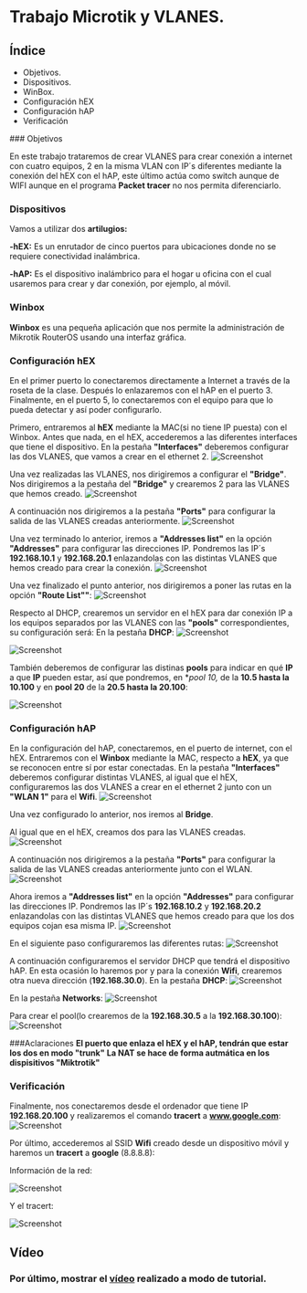# Trabajo Microtik y VLANES.

## Índice

<ul>
  
<li type="disc">Objetivos.</li>
  
<li type="disc">Dispositivos.</li>

<li type="disc">WinBox.</li>

<li type="disc">Configuración hEX</li>

<li type="disc">Configuración hAP</li>

<li type="disc">Verificación</li>

</ul>
### Objetivos

En este trabajo trataremos de crear VLANES para crear conexión a internet con cuatro equipos, 2 en la misma VLAN con IP´s diferentes mediante la conexión del hEX con el hAP, este último actúa como switch aunque de WIFI aunque en el programa **Packet tracer** no nos permita diferenciarlo.

### Dispositivos

Vamos a utilizar dos **artilugios:**

**-hEX:** Es un enrutador de cinco puertos para ubicaciones donde no se requiere conectividad inalámbrica.

**-hAP:** Es el dispositivo inalámbrico para el hogar u oficina con el cual usaremos para crear y dar conexión, por ejemplo, al móvil.

### Winbox

**Winbox** es una pequeña aplicación que nos permite la administración de Mikrotik RouterOS usando una interfaz gráfica.

### Configuración hEX
En el primer puerto  lo conectaremos directamente a Internet a través de la roseta de la clase. Después lo enlazaremos con el hAP en el puerto 3. Finalmente, en el puerto 5, lo conectaremos con el equipo para que lo pueda detectar y así poder configurarlo.

Primero, entraremos al **hEX** mediante la MAC(si no tiene IP puesta) con el Winbox.
Antes que nada, en el hEX, accederemos a las diferentes interfaces que tiene el dispositivo. 
En la pestaña **"Interfaces"** deberemos configurar las dos VLANES, que vamos a crear en el ethernet 2. ![Screenshot](https://i.ibb.co/865w5kV/11-interfaces-hex.png)

Una vez realizadas las VLANES, nos dirigiremos a configurar el **"Bridge"**. Nos dirigiremos a la pestaña del **"Bridge"** y crearemos 2 para las VLANES que hemos creado. ![Screenshot](https://i.ibb.co/BKS0YwG/13-bridge-hex.png)

A continuación nos dirigiremos a la pestaña **"Ports"** para configurar la salida de las VLANES creadas anteriormente. ![Screenshot](https://i.ibb.co/yFtV4vw/14-bridge-2-hex.png)

Una vez terminado lo anterior, iremos a **"Addresses list"** en la opción **"Addresses"** para configurar las direcciones IP.
Pondremos las IP´s **192.168.10.1** y **192.168.20.1** enlazandolas con las distintas VLANES que hemos creado para crear la conexión. ![Screenshot](https://i.ibb.co/dWMPzFf/12-address-hex.png)

Una vez finalizado el punto anterior, nos dirigiremos a poner las rutas en la opción **"Route List""**:
![Screenshot](https://i.ibb.co/z4cwcMD/19-ip-routing-hex.png)

Respecto al DHCP, crearemos un servidor en el hEX para dar conexión IP a los equipos separados por las VLANES con las **"pools"** correspondientes, su configuración será: 
En la pestaña **DHCP**:
![Screenshot](https://i.ibb.co/gj0NSSj/17-dhcp-server-hex.png)

![Screenshot](https://i.ibb.co/tYBnR0h/18-dhcp-config-hex.png)

También deberemos de configurar las distinas **pools** para indicar en qué **IP** a que **IP** pueden estar, así que pondremos, en **pool 10,* de la **10.5 hasta la 10.100** y en **pool 20** de la **20.5 hasta la 20.100**:

![Screenshot](https://i.ibb.co/ww7SPhb/16-DHCP-pool-hex.png)


### Configuración hAP
En la configuración del hAP, conectaremos, en el puerto de internet, con el hEX.
Entraremos con el **Winbox** mediante la MAC, respecto a **hEX**, ya que se reconocen entre sí por estar conectadas.
En la pestaña **"Interfaces"** deberemos configurar distintas VLANES, al igual que el hEX, configuraremos las dos VLANES a crear en el ethernet 2 junto con un **"WLAN 1"** para el **Wifi**.
![Screenshot](https://i.ibb.co/k604J7B/02-interface-hap.png)

Una vez configurado lo anterior, nos iremos al **Bridge**.

Al igual que en el hEX, creamos dos para las VLANES creadas.
![Screenshot](https://i.ibb.co/wStfgLG/03-bridge-hap.png)

A continuación nos dirigiremos a la pestaña **"Ports"** para configurar la salida de las VLANES creadas anteriormente junto con el WLAN.
![Screenshot](https://i.ibb.co/JtXZ0kW/04-bridge-2-hap.png)

Ahora iremos a **"Addresses list"** en la opción **"Addresses"** para configurar las direcciones IP.
Pondremos las IP´s **192.168.10.2** y **192.168.20.2** enlazandolas con las distintas VLANES que hemos creado para que los dos equipos cojan esa misma IP.
![Screenshot](https://i.ibb.co/CtXTzNR/01-address-hap.png)

En el siguiente paso configuraremos las diferentes rutas:
![Screenshot](https://i.ibb.co/C8DNc5R/09-ip-routing-hap.png)

A continuación configuraremos el servidor DHCP que tendrá el dispositivo hAP.
En esta ocasión lo haremos por y para la conexión **Wifi**, crearemos otra nueva dirección (**192.168.30.0**).
En la pestaña **DHCP**:
![Screenshot](https://i.ibb.co/3psKX4D/07-dhcp-server.png)

En la pestaña **Networks**:
![Screenshot](https://i.ibb.co/FmjLLQ2/08-dhcp-config-hap.png)

Para crear el pool(lo crearemos de la **192.168.30.5** a la **192.168.30.100**):
![Screenshot](https://i.ibb.co/GJyqgDD/06-dhcp-pool-hap.png)

###Aclaraciones
**El puerto que enlaza el hEX y el hAP, tendrán que estar los dos en modo "trunk"**
**La NAT se hace de forma autmática en los dispisitivos "Miktrotik"**

### Verificación
Finalmente, nos conectaremos desde el ordenador que tiene IP **192.168.20.100** y realizaremos el comando **tracert** a **www.google.com**:
![Screenshot](https://i.ibb.co/dttvMCT/pingaso-y-tracert.png)

Por último, accederemos al SSID **Wifi** creado desde un dispositivo móvil y haremos un **tracert** a **google** (8.8.8.8):

Información de la red:

![Screenshot](https://i.ibb.co/ZmrSXNf/IMG-20190604-WA0021-resized.jpg)

Y el tracert:

![Screenshot](https://i.ibb.co/S5Nx199/IMG-20190604-WA0020-resized.jpg)

## Vídeo
### Por último, mostrar el [vídeo](https://www.youtube.com/watch?v=CtbPDUnQNMk&feature=youtu.be) realizado a modo de tutorial.

